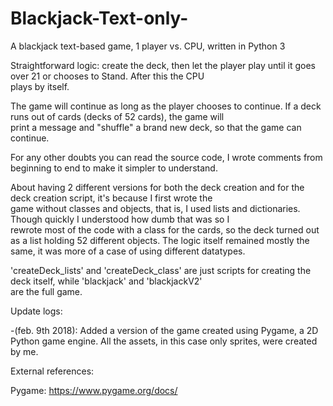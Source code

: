 # Blackjack-Text-only-
A blackjack text-based game, 1 player vs. CPU, written in Python 3

Straightforward logic: create the deck, then let the player play until it goes over 21 or chooses to Stand. After this the CPU \
plays by itself. 

The game will continue as long as the player chooses to continue. If a deck runs out of cards (decks of 52 cards), the game will \
print a message and "shuffle" a brand new deck, so that the game can continue.

For any other doubts you can read the source code, I wrote comments from beginning to end to make it simpler to understand.

About having 2 different versions for both the deck creation and for the deck creation script, it's because I first wrote the \
game without classes and objects, that is, I used lists and dictionaries. Though quickly I understood how dumb that was so I \
rewrote most of the code with a class for the cards, so the deck turned out as a list holding 52 different objects. The logic
itself remained mostly the same, it was more of a case of using different datatypes.

'createDeck_lists' and 'createDeck_class' are just scripts for creating the deck itself, while 'blackjack' and 'blackjackV2' \
are the full game.

Update logs:

-(feb. 9th 2018): Added a version of the game created using Pygame, a 2D Python game engine. All the assets, in this case only sprites, were created by me.

External references:

Pygame: https://www.pygame.org/docs/
